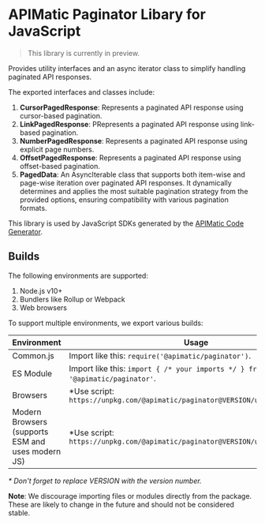 # APIMatic Paginator Libary for JavaScript

> This library is currently in preview.

Provides utility interfaces and an async iterator class to simplify handling paginated API responses.

The exported interfaces and classes include:

1. **CursorPagedResponse**: Represents a paginated API response using cursor-based pagination.
2. **LinkPagedResponse**: PRepresents a paginated API response using link-based pagination.
3. **NumberPagedResponse**: Represents a paginated API response using explicit page numbers.
4. **OffsetPagedResponse**: Represents a paginated API response using offset-based pagination.
5. **PagedData**: An AsyncIterable class that supports both item-wise and page-wise iteration over paginated API responses. It dynamically determines and applies the most suitable pagination strategy from the provided options, ensuring compatibility with various pagination formats.

This library is used by JavaScript SDKs generated by the [APIMatic Code Generator](http://www.apimatic.io).

## Builds

The following environments are supported:

1. Node.js v10+
1. Bundlers like Rollup or Webpack
1. Web browsers

To support multiple environments, we export various builds:

| Environment                                       | Usage                                                                           |
| ------------------------------------------------- | ------------------------------------------------------------------------------- |
| Common.js                                         | Import like this: `require('@apimatic/paginator')`.                             |
| ES Module                                         | Import like this: `import { /* your imports */ } from '@apimatic/paginator'`.   |
| Browsers                                          | \*Use script: `https://unpkg.com/@apimatic/paginator@VERSION/umd/schema.js`     |
| Modern Browsers (supports ESM and uses modern JS) | \*Use script: `https://unpkg.com/@apimatic/paginator@VERSION/umd/schema.esm.js` |

_\* Don't forget to replace VERSION with the version number._

**Note**: We discourage importing files or modules directly from the package. These are likely to change in the future and should not be considered stable.
